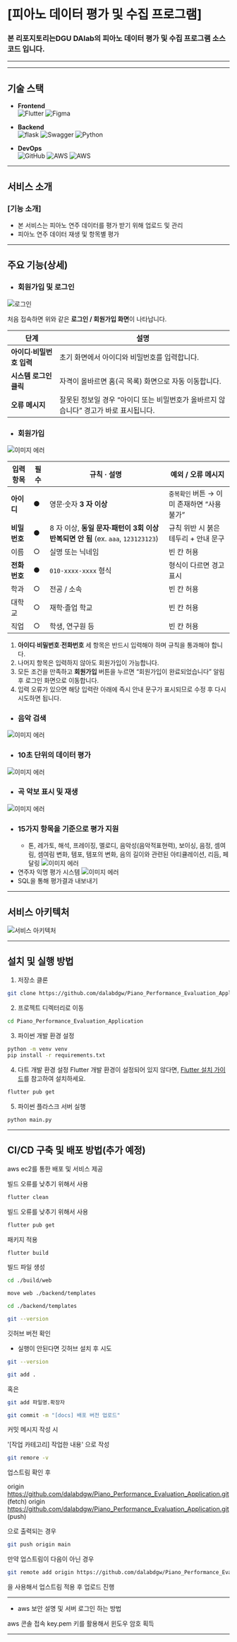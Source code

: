 # [**피아노 데이터 평가 및 수집 프로그램**]

### 본 리포지토리는DGU DAlab의 피아노 데이터 평가 및 수집 프로그램 소스 코드 입니다.
---
---

## 기술 스택

- **Frontend**  
  ![Flutter](https://img.shields.io/badge/flutter-02569B?style=for-the-badge&logo=flutter&logoColor=white)  ![Figma](https://img.shields.io/badge/-Figma-F24E1E?logo=figma&logoColor=white)

- **Backend**  
  ![flask](https://img.shields.io/badge/-flask-092E20?logo=flask&logoColor=white)  ![Swagger](https://img.shields.io/badge/-Swagger-85EA2D?logo=swagger&logoColor=black)  ![Python](https://img.shields.io/badge/-Python-3776AB?logo=python&logoColor=white)

- **DevOps**  
  ![GitHub](https://img.shields.io/badge/-GitHub-181717?logo=github&logoColor=white)  ![AWS](https://img.shields.io/badge/-AWS-181717?logo=AWS&logoColor=white)  ![AWS](https://img.shields.io/badge/-EC2-181717?logo=EC2&logoColor=white)
---

## 서비스 소개

### [**기능 소개**]
- 본 서비스는 피아노 연주 데이터를 평가 받기 위해 업로드 및 관리
- 피아노 연주 데이터 재생 및 항목별 평가

---

## 주요 기능(상세)

- ### 회원가입 및 로그인
![로그인](../docs/img/login.PNG)

 처음 접속하면 위와 같은 **로그인 / 회원가입 화면**이 나타납니다.
 
  | 단계 | 설명 |
  |------|------|
  | **아이디·비밀번호 입력** | 초기 화면에서 아이디와 비밀번호를 입력합니다. |
  | **시스템 로그인 클릭** | 자격이 올바르면 홈(곡 목록) 화면으로 자동 이동합니다. |
  | **오류 메시지** | 잘못된 정보일 경우 “아이디 또는 비밀번호가 올바르지 않습니다” 경고가 바로 표시됩니다. |


- ### 회원가입
![이미지 에러](../docs/img/register.png)

  | 입력 항목 | 필수 | 규칙 · 설명 | 예외 / 오류 메시지 |
  |-----------|------|-------------|--------------------|
  | **아이디** | ● | 영문·숫자 **3 자 이상** | `중복확인` 버튼 → 이미 존재하면 “사용 불가” |
  | **비밀번호** | ● | 8 자 이상, **동일 문자·패턴이 3회 이상 반복되면 안 됨** (ex. `aaa`, `123123123`) | 규칙 위반 시 붉은 테두리 + 안내 문구 |
  | 이름 | ○ | 실명 또는 닉네임 | 빈 칸 허용 |
  | **전화번호** | ● | `010-xxxx-xxxx` 형식 | 형식이 다르면 경고 표시 |
  | 학과 | ○ | 전공 / 소속 | 빈 칸 허용 |
  | 대학교 | ○ | 재학·졸업 학교 | 빈 칸 허용 |
  | 직업 | ○ | 학생, 연구원 등 | 빈 칸 허용 |

  1. **아이디**·**비밀번호**·**전화번호** 세 항목은 반드시 입력해야 하며 규칙을 통과해야 합니다.  
  2. 나머지 항목은 입력하지 않아도 회원가입이 가능합니다.  
  3. 모든 조건을 만족하고 **회원가입** 버튼을 누르면 “회원가입이 완료되었습니다” 알림 후 로그인 화면으로 이동합니다.  
  4. 입력 오류가 있으면 해당 입력란 아래에 즉시 안내 문구가 표시되므로 수정 후 다시 시도하면 됩니다.


- ### 음악 검색
![이미지 에러](./docs/img/search.PNG)
- ### 10초 단위의 데이터 평가
![이미지 에러](./docs/img/10s.PNG)
- ### 곡 악보 표시 및 재생
![이미지 에러](./docs/img/score.PNG)
- ### 15가지 항목을 기준으로 평가 지원
   - 톤, 레가토, 해석, 프레이징, 멜로디, 음악성(음악적표현력), 보이싱, 음정, 셈여림, 셈여림 변화, 템포, 템포의 변화, 음의 길이와 관련된 아티큘레이션, 리듬, 페달링
![이미지 에러](./docs/img/evaluation.PNG)
- 연주자 익명 평가 시스템
![이미지 에러](./docs/img/anonymous_evaluation.PNG)
- SQL을 통해 평가결과 내보내기

---

## 서비스 아키텍처

![서비스 아키텍처](./docs/img/service.PNG)

---


## 설치 및 실행 방법

1. 저장소 클론

```bash
git clone https://github.com/dalabdgw/Piano_Performance_Evaluation_Application.git
```

2. 프로젝트 디렉터리로 이동

```bash
cd Piano_Performance_Evaluation_Application
```

3. 파이썬 개발 환경 설정
```bash
python -m venv venv
pip install -r requirements.txt
```

4. 다트 개발 환경 설정
Flutter 개발 환경이 설정되어 있지 않다면, [Flutter 설치 가이드](https://dart-ko.dev/)를 참고하여 설치하세요.

```bash
flutter pub get
```

5. 파이썬 플라스크 서버 실행

```bash
python main.py
```


---

## CI/CD 구축 및 배포 방법(추가 예정)

aws ec2를 통한 배포 및 서비스 제공

빌드 오류를 낮추기 위해서 사용
```bash
flutter clean
```
빌드 오류를 낮추기 위해서 사용


```bash
flutter pub get
```
패키지 적용

```bash
flutter build
```
빌드 파일 생성


```bash
cd ./build/web
```

```bash
move web ./backend/templates
```


```bash
cd ./backend/templates
```

```bash
git --version
```
깃허브 버전 확인
- 실행이 안된다면 깃허브 설치 후 시도

```bash
git --version
```

```bash
git add .
```

혹은

```bash
git add 파일명.확장자
```

```bash
git commit -m "[docs] 배포 버전 업로드"
```
커밋 메시지 작성 시

'[작업 카테고리] 작업한 내용' 으로 작성


```bash
git remore -v
```
업스트림 확인 후

origin  https://github.com/dalabdgw/Piano_Performance_Evaluation_Application.git (fetch)
origin  https://github.com/dalabdgw/Piano_Performance_Evaluation_Application.git (push) 

으로 출력되는 경우

```bash
git push origin main
```
만약 업스트림이 다음이 아닌 경우

```bash
git remote add origin https://github.com/dalabdgw/Piano_Performance_Evaluation_Application.git
```
을 사용해서 업스트림 적용 후 업로드 진행

---

 - aws 보안 설명 및 서버 로그인 하는 방법

aws 콘솔 접속
 key.pem
키를 활용해서 윈도우 암호 획득

---
